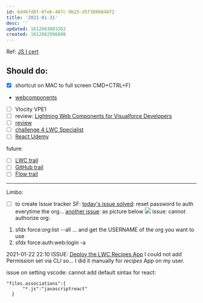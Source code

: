 ```yaml
---
id: 6d46fd8f-8feb-487c-9b25-d5f3806046f2
title: '2021-01-31'
desc: ''
updated: 1612083003362
created: 1612082996808
---
```


Ref: [JS I cert](https://trailhead.salesforce.com/en/users/strailhead/trailmixes/prepare-for-your-salesforce-javascript-developer-i-credential)

## Should do:

- [x] shortcut on MAC to full screen CMD+CTRL+F)
- [webcomponents](https://github.com/WICG/webcomponents)
- [ ] Vlocity VPE1
- [ ] review: [Lightning Web Components for Visualforce Developers](https://trailhead.salesforce.com/content/learn/modules/lwc-for-visualforce-developers?trailmix_creator_id=strailhead&trailmix_slug=prepare-for-your-salesforce-javascript-developer-i-credential)
- [ ] [review](https://trailhead.salesforce.com/content/learn/modules/lightning_design_system?trailmix_creator_id=strailhead&trailmix_slug=prepare-for-your-salesforce-javascript-developer-i-credential)
- [ ] [challenge 4 LWC Specialist](https://trailhead.salesforce.com/content/learn/superbadges/superbadge_lwc_specialist?trailmix_creator_id=strailhead&trailmix_slug=prepare-for-your-salesforce-javascript-developer-i-credential)
- [ ] [React Udemy](https://www.udemy.com/course/react-for-the-rest-of-us/learn/lecture/17797254#overview)

future:
- [ ] [LWC trail](https://trailhead.salesforce.com/en/content/learn/trails/build-lightning-web-components)
- [ ] [GitHub trail](https://trailhead.salesforce.com/en/content/learn/trails/set-up-your-workspace-and-install-developer-tools)
- [ ] [Flow trail](https://trailhead.salesforce.com/en/content/learn/trails/build-flows-with-flow-builder)

---
Limbo:
- [ ] to create Issue tracker SF:
[today's issue solved](https://trailblazers.salesforce.com/answers?id=9063A000000E5zSQAS): reset password to auth everytime the org...
[another issue](https://trailblazers.salesforce.com/answers?id=9064S000000DIGiQAO): as picture below
![](/assets/images/2021-01-18-12-54-05.png)
issue: cannot authorize org:
1. sfdx force:org:list --all   ... and get the USERNAME of the org you want to use 
2. sfdx force:auth:web:login -a <you-org-name>

2021-01-22 22:10 ISSUE: [Deploy the LWC Recipes App](https://trailhead.salesforce.com/content/learn/projects/quick-start-lwc-recipes-app/deploy-and-get-to-know-the-lwc-recipes-app) I could not add Permission set via CLI so... I did it manually for _recipes_ App on my user.

issue on setting vscode:
cannot add default sintax for react:
```
"files.associations":{
      "*.js":"javascriptreact"    
  }
```